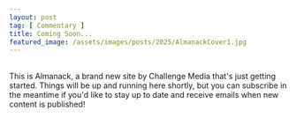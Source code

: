 ```yaml
---
layout: post
tag: [ Commentary ]
title: Coming Soon...
featured_image: /assets/images/posts/2025/AlmanackCover1.jpg
---
```

<br/>
This is Almanack, a brand new site by Challenge Media that's just getting started. Things will be up and running here shortly, but you can subscribe in the meantime if you'd like to stay up to date and receive emails when new content is published!
<br/>
